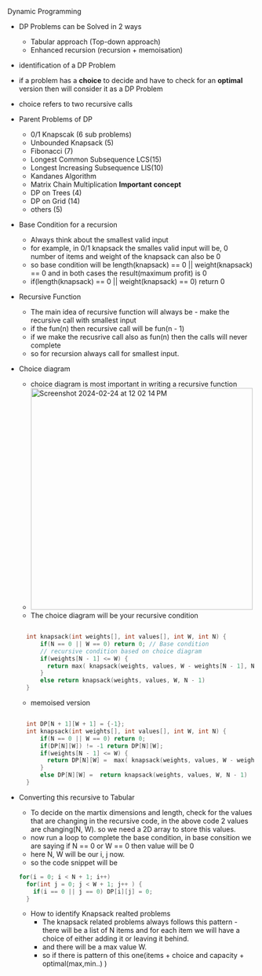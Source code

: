 Dynamic Programming

- DP Problems can be Solved in 2 ways
    - Tabular approach (Top-down approach)
    - Enhanced recursion (recursion + memoisation)

 - identification of a DP Problem
 - if a problem has a **choice** to decide and have to check for an **optimal** version then will consider it as a DP Problem
 - choice refers to two recursive calls

- Parent Problems of DP
    - 0/1 Knapscak (6 sub problems)
    - Unbounded Knapsack (5)
    - Fibonacci (7)
    - Longest Common Subsequence LCS(15)
    - Longest Increasing Subsequence LIS(10)
    - Kandanes Algorithm
    - Matrix Chain Multiplication   **Important concept**
    - DP on Trees (4)
    - DP on Grid (14)
    - others (5)
 
- Base Condition for a recursion
    - Always think about the smallest valid input
    - for example, in 0/1 knapsack the smalles valid input will be, 0 number of items and weight of the knapsack can also be 0
    - so base condition will be length(knapsack) == 0 || weight(knapsack) == 0 and in both cases the result(maximum profit) is 0
    - if(length(knapsack) == 0 || weight(knapsack) == 0) return 0

- Recursive Function
    - The main idea of recursive function will always be - make the recursive call with smallest input
    - if the fun(n) then recursive call will be fun(n - 1)
    - if we make the recusrive call also as fun(n) then the calls will never complete
    - so for recursion always call for smallest input.
 
- Choice diagram
    - choice diagram is most important in writing a recursive function
    -  <img width="452" alt="Screenshot 2024-02-24 at 12 02 14 PM" src="https://github.com/kovvurisushma/DataStructures/assets/50438716/423e5076-b903-4ebb-ab36-7e0ccd4fcebd">
    - The choice diagram will be your recursive condition
    
  
    ```CPP
    
      int knapsack(int weights[], int values[], int W, int N) {
          if(N == 0 || W == 0) return 0; // Base condition
          // recursive condition based on choice diagram
          if(weights[N - 1] <= W) {
            return max( knapsack(weights, values, W - weights[N - 1], N - 1) + values[N - 1] , knapsack(weights, values, W, N - 1) );
          }
          else return knapsack(weights, values, W, N - 1)
      }
    ```

    - memoised version
       

    ```CPP
    
      int DP[N + 1][W + 1] = {-1}; 
      int knapsack(int weights[], int values[], int W, int N) {
          if(N == 0 || W == 0) return 0; 
          if(DP[N][W]) != -1 return DP[N][W]; 
          if(weights[N - 1] <= W) {
            return DP[N][W] =  max( knapsack(weights, values, W - weights[N - 1], N - 1) + values[N - 1] , knapsack(weights, values, W, N - 1) );
          }
          else DP[N][W] =  return knapsack(weights, values, W, N - 1)
      }
    ```

- Converting this recursive to Tabular
  - To decide on the martix dimensions and length, check for the values that are changing in the recursive code, in the above code 2 values are changing(N, W). so we need a 2D array to store this values.
  - now run a loop to complete the base condition, in base consition we are saying if N == 0 or W == 0 then value will be 0
  - here N, W will be our i, j now.
  - so the code snippet will be

   ```CPP
   for(i = 0; i < N + 1; i++)
     for(int j = 0; j < W + 1; j++ ) {
       if(i == 0 || j == 0) DP[i][j] = 0;
     }
  ```

  - How to identify Knapsack realted problems
    - The knapsack related problems always follows this pattern - there will be a list of N items and for each item we will have a choice of either adding it or leaving it behind.
    - and there will be a max value W.
    - so if there is pattern of this one(items + choice and capacity + optimal(max,min..) ) 

    


